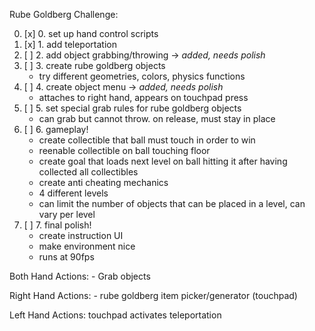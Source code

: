 Rube Goldberg Challenge:

 0. [x] 0. set up hand control scripts
 1. [x] 1. add teleportation
 2. [ ] 2. add object grabbing/throwing -> _added, needs polish_
 3. [ ] 3. create rube goldberg objects
 	- try different geometries, colors, physics functions
 4. [ ] 4. create object menu -> _added, needs polish_
 	- attaches to right hand, appears on touchpad press
 5. [ ] 5. set special grab rules for rube goldberg objects
 	- can grab but cannot throw. on release, must stay in place
 6. [ ] 6. gameplay!
 	- create collectible that ball must touch in order to win
 	- reenable collectible on ball touching floor
 	- create goal that loads next level on ball hitting it after 
 	  having collected all collectibles
 	- create anti cheating mechanics
 	- 4 different levels
 	- can limit the number of objects that can be placed in a 
 	   level, can vary per level
 7. [ ] 7. final polish!
 	- create instruction UI
 	- make environment nice
 	- runs at 90fps

 Both Hand Actions:
    - Grab objects

 Right Hand Actions:
    - rube goldberg item picker/generator (touchpad)
 
 Left Hand Actions:
     touchpad activates teleportation